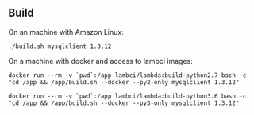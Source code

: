 ## Build

On an machine with Amazon Linux:

`./build.sh mysqlclient 1.3.12`

On a machine with docker and access to lambci images:

```
docker run --rm -v `pwd`:/app lambci/lambda:build-python2.7 bash -c "cd /app && /app/build.sh --docker --py2-only mysqlclient 1.3.12"
```

```
docker run --rm -v `pwd`:/app lambci/lambda:build-python3.6 bash -c "cd /app && /app/build.sh --docker --py3-only mysqlclient 1.3.12"
```
